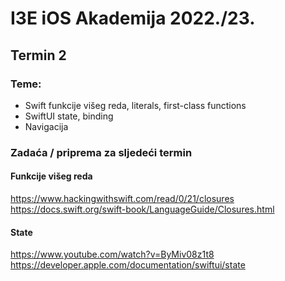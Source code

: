 # I3E iOS Akademija 2022./23.

## Termin 2

### Teme:

- Swift funkcije višeg reda, literals, first-class functions
- SwiftUI state, binding
- Navigacija

### Zadaća / priprema za sljedeći termin

#### Funkcije višeg reda

https://www.hackingwithswift.com/read/0/21/closures
https://docs.swift.org/swift-book/LanguageGuide/Closures.html

#### State

https://www.youtube.com/watch?v=ByMiv08z1t8
https://developer.apple.com/documentation/swiftui/state
